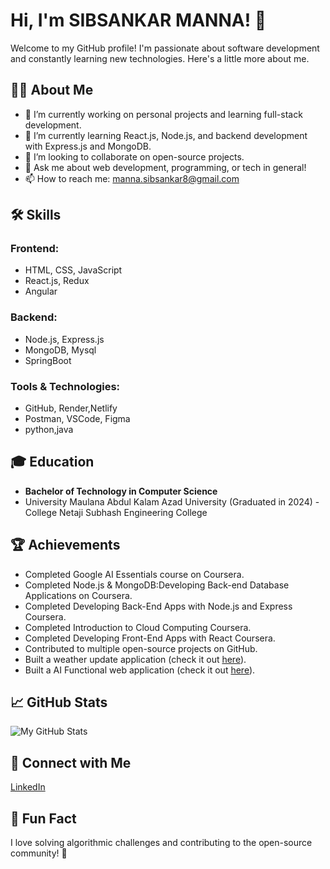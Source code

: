 # Hi, I'm SIBSANKAR MANNA! 👋

Welcome to my GitHub profile! I'm passionate about software development and constantly learning new technologies. Here's a little more about me.

## 👨‍💻 About Me

- 🔭 I’m currently working on personal projects and learning full-stack development.
- 🌱 I’m currently learning React.js, Node.js, and backend development with Express.js and MongoDB.
- 👯 I’m looking to collaborate on open-source projects.
- 💬 Ask me about web development, programming, or tech in general!
- 📫 How to reach me: manna.sibsankar8@gmail.com

## 🛠 Skills

### Frontend:
- HTML, CSS, JavaScript
- React.js, Redux
- Angular

### Backend:
- Node.js, Express.js
- MongoDB, Mysql
- SpringBoot

### Tools & Technologies:
- GitHub, Render,Netlify
- Postman, VSCode, Figma
- python,java

## 🎓 Education

- **Bachelor of Technology in Computer Science**
- University
  Maulana Abdul Kalam Azad University (Graduated in 2024)
-College
  Netaji Subhash Engineering College
  

## 🏆 Achievements

- Completed Google AI Essentials course on Coursera.
- Completed Node.js & MongoDB:Developing Back-end Database Applications on Coursera.
- Completed Developing Back-End Apps with Node.js and Express Coursera.
- Completed Introduction to Cloud Computing Coursera.
- Completed Developing Front-End Apps with React Coursera.
- Contributed to multiple open-source projects on GitHub.
- Built a weather update application (check it out [here](https://github.com/SIBSANKARMANNA/weather-update-application)).
- Built a AI Functional web application (check it out [here](https://github.com/SIBSANKARMANNA/AI-application)).

## 📈 GitHub Stats

![My GitHub Stats](https://github-readme-stats.vercel.app/api?username=sibsankarmanna&show_icons=true&hide_title=true&count_private=true&hide=prs)

## 🔗 Connect with Me

[LinkedIn](www.linkedin.com/in/sibsankarmanna82973b1a2)  


## 💬 Fun Fact

I love solving algorithmic challenges and contributing to the open-source community! 🎉
